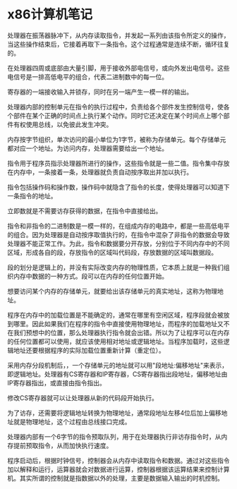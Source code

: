 # x86计算机笔记

处理器在振荡器脉冲下，从内存读取指令，并发起一系列由该指令所定义的操作，当这些操作结束后，它接着再取下一条指令。这个过程通常是连续不断，循环往复的。

在处理器四周或底部由大量引脚，用于接收外部电信号，或向外发出电信号。这些电信号是一排高低电平的组合，代表二进制数中的每一位。

寄存器的一端接收输入并锁存，同时在另一端产生一模一样的输出。

处理器内部的控制单元在指令的执行过程中，负责给各个部件发生控制信号，使各个部件在某个正确的时间点上执行某个动作。同时它还决定在某个时间点上哪个部件有权使用总线，以免彼此发生冲突。

内存按字节组织，单次访问的最小单位为1字节，被称为存储单元。每个存储单元都对应一个地址。为访问内存，处理器需要给出一个地址。

指令用于程序员指示处理器所进行的操作，这些指令就是一些二值。指令集中存放在内存中，一条接着一条，处理器就负责自动按序取出并加以执行。

指令包括操作码和操作数，操作码中就隐含了指令的长度，使得处理器可以知道下一条指令的地址。

立即数就是不需要访存获得的数据，在指令中直接给出。

指令和非指令的二进制数是一模一样的，在组成内存的电路中，都是一些高低电平的组合。因为处理器是自动按序取值执行的，在指令中混杂了非指令的数据会导致处理器不能正常工作。为此，指令和数据要分开存放，分别位于不同内存中的不同区域，形成各自的段，存放指令的区域叫代码段，存放数据的区域叫数据段。

段的划分是逻辑上的，并没有实际改变内存的物理性质，它本质上就是一种我们组织内存中数据的一种方式。段可以在内存的任何位置开始。

想要访问某个内存的存储单元，就要给出该存储单元的真实地址，这称为物理地址。

程序在内存中的加载位置是不能确定的，通常在哪里有空闲区域，程序段就会被放到哪里。因此如果我们在程序的指令中直接使用物理地址，而程序的加载地址又不在我们预想中的位置，那么处理器执行指令就会出错。所以为了让程序可以在内存的任何位置都可以使用，就应该使用相对地址或逻辑地址。当程序加载时，这些逻辑地址还要根据程序的实际加载位置重新计算（重定位）。

采用内存分段机制后，，一个存储单元的地址就可以用"段地址:偏移地址"来表示，即逻辑地址。处理器有CS寄存器和IP寄存器，CS寄存器指出段地址，偏移地址由IP寄存器指出，或直接由指令指出。

修改CS寄存器就可以让处理器从新的代码段开始执行。

为了访存，还需要将逻辑地址转换为物理地址，通常段地址左移4位后加上偏移地址就是物理地址，这个过程由总线接口完成。

处理器内部有一个6字节的指令预取队列，用于在处理器执行非访存指令时，从内存提前预取指令，从而加快执行速度。

程序启动后，根据时钟信号，控制器会从内存中读取指令和数据。通过对这些指令加以解释和运行，运算器就会对数据进行运算，控制器根据该运算结果来控制计算机。其实所谓的控制就是指数据以外的处理，主要是数据输入输出的时机控制。
